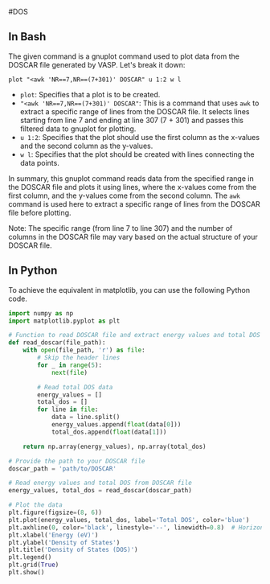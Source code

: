 #DOS

## In Bash
The given command is a gnuplot command used to plot data from the DOSCAR file generated by VASP. Let's break it down:

```gnuplot
plot "<awk 'NR==7,NR==(7+301)' DOSCAR" u 1:2 w l
```

- `plot`: Specifies that a plot is to be created.
- `"<awk 'NR==7,NR==(7+301)' DOSCAR"`: This is a command that uses `awk` to extract a specific range of lines from the DOSCAR file. It selects lines starting from line 7 and ending at line 307 (7 + 301) and passes this filtered data to gnuplot for plotting.
- `u 1:2`: Specifies that the plot should use the first column as the x-values and the second column as the y-values.
- `w l`: Specifies that the plot should be created with lines connecting the data points.

In summary, this gnuplot command reads data from the specified range in the DOSCAR file and plots it using lines, where the x-values come from the first column, and the y-values come from the second column. The `awk` command is used here to extract a specific range of lines from the DOSCAR file before plotting.

Note: The specific range (from line 7 to line 307) and the number of columns in the DOSCAR file may vary based on the actual structure of your DOSCAR file.

## In Python 

To achieve the equivalent in matplotlib, you can use the following Python code. 

```python
import numpy as np
import matplotlib.pyplot as plt

# Function to read DOSCAR file and extract energy values and total DOS
def read_doscar(file_path):
    with open(file_path, 'r') as file:
        # Skip the header lines
        for _ in range(5):
            next(file)

        # Read total DOS data
        energy_values = []
        total_dos = []
        for line in file:
            data = line.split()
            energy_values.append(float(data[0]))
            total_dos.append(float(data[1]))

    return np.array(energy_values), np.array(total_dos)

# Provide the path to your DOSCAR file
doscar_path = 'path/to/DOSCAR'

# Read energy values and total DOS from DOSCAR file
energy_values, total_dos = read_doscar(doscar_path)

# Plot the data
plt.figure(figsize=(8, 6))
plt.plot(energy_values, total_dos, label='Total DOS', color='blue')
plt.axhline(0, color='black', linestyle='--', linewidth=0.8)  # Horizontal line at y=0
plt.xlabel('Energy (eV)')
plt.ylabel('Density of States')
plt.title('Density of States (DOS)')
plt.legend()
plt.grid(True)
plt.show()

```

